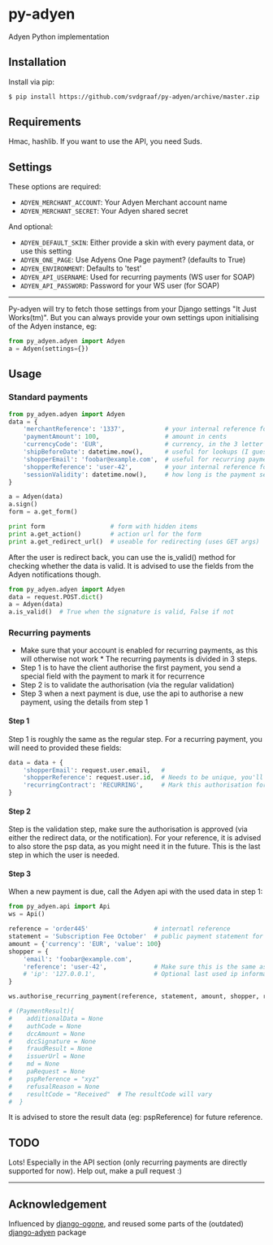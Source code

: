 # py-adyen

Adyen Python implementation

## Installation

Install via pip:
```bash
$ pip install https://github.com/svdgraaf/py-adyen/archive/master.zip
```

## Requirements

Hmac, hashlib. If you want to use the API, you need Suds.

## Settings

These options are required:
* `ADYEN_MERCHANT_ACCOUNT`: Your Adyen Merchant account name
* `ADYEN_MERCHANT_SECRET`: Your Adyen shared secret

And optional:
* `ADYEN_DEFAULT_SKIN`: Either provide a skin with every payment data, or use this setting
* `ADYEN_ONE_PAGE`: Use Adyens One Page payment? (defaults to True)
* `ADYEN_ENVIRONMENT`: Defaults to 'test'
* `ADYEN_API_USERNAME`: Used for recurring payments (WS user for SOAP)
* `ADYEN_API_PASSWORD`: Password for your WS user (for SOAP)

*****
Py-adyen will try to fetch those settings from your Django settings "It Just Works(tm)". But you can always provide your own settings upon initialising of the Adyen instance, eg:

```python
from py_adyen.adyen import Adyen
a = Adyen(settings={})
```

## Usage

### Standard payments

```python
from py_adyen.adyen import Adyen
data = {
    'merchantReference': '1337',           # your internal reference for this payment
    'paymentAmount': 100,                  # amount in cents
    'currencyCode': 'EUR',                 # currency, in the 3 letter format (see Adyen docs)
    'shipBeforeDate': datetime.now(),      # useful for lookups (I guess)
    'shopperEmail': 'foobar@example.com',  # useful for recurring payments etc.
    'shopperReference': 'user-42',         # your internal reference for (recurring) lookups etc.
    'sessionValidity': datetime.now(),     # how long is the payment session valid
}

a = Adyen(data)
a.sign()
form = a.get_form()

print form                  # form with hidden items
print a.get_action()        # action url for the form
print a.get_redirect_url()  # useable for redirecting (uses GET args)
```

After the user is redirect back, you can use the is_valid() method for checking whether the data is valid. It is advised to use the fields from the Adyen notifications though.

```python
from py_adyen.adyen import Adyen
data = request.POST.dict()
a = Adyen(data)
a.is_valid()  # True when the signature is valid, False if not
```

### Recurring payments
* Make sure that your account is enabled for recurring payments, as this will otherwise not work *
The recurring payments is divided in 3 steps.
* Step 1 is to have the client authorise the first payment, you send a special field with the payment to mark it for recurrence
* Step 2 is to validate the authorisation (via the regular validation)
* Step 3 when a next payment is due, use the api to authorise a new payment, using the details from step 1

#### Step 1
Step 1 is roughly the same as the regular step. For a recurring payment, you will need to provided these fields:

```python
data = data + {
    'shopperEmail': request.user.email,   # 
    'shopperReference': request.user.id,  # Needs to be unique, you'll need this in step 3
    'recurringContract': 'RECURRING',     # Mark this authorisation for recurring payments
}
```

#### Step 2
Step is the validation step, make sure the authorisation is approved (via either the redirect data, or the notification). For your reference, it is advised to also store the psp data, as you might need it in the future. This is the last step in which the user is needed.

#### Step 3
When a new payment is due, call the Adyen api with the used data in step 1:

```python
from py_adyen.api import Api
ws = Api()

reference = 'order445'                  # internatl reference
statement = 'Subscription Fee October'  # public payment statement for user
amount = {'currency': 'EUR', 'value': 100}
shopper = {
    'email': 'foobar@example.com',
    'reference': 'user-42',             # Make sure this is the same as in step 1
    # 'ip': '127.0.0.1',                # Optional last used ip information, used in some fraud detection
}

ws.authorise_recurring_payment(reference, statement, amount, shopper, recurring_detail_reference='LATEST')

# (PaymentResult){
#    additionalData = None
#    authCode = None
#    dccAmount = None
#    dccSignature = None
#    fraudResult = None
#    issuerUrl = None
#    md = None
#    paRequest = None
#    pspReference = "xyz"
#    refusalReason = None
#    resultCode = "Received"  # The resultCode will vary
#  }
```
It is advised to store the result data (eg: pspReference) for future reference.

## TODO
Lots! Especially in the API section (only recurring payments are directly supported for now). Help out, make a pull request :)

*****
## Acknowledgement
Influenced by [django-ogone](https://github.com/tschellenbach/Django-ogone), and reused some parts of the (outdated) [django-adyen](https://github.com/dokterbob/django-adyen) package